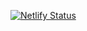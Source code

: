 [![Netlify Status](https://api.netlify.com/api/v1/badges/87b9bc2d-2da3-4a4b-a049-1f24828c2104/deploy-status)](https://app.netlify.com/sites/distracted-davinci-6e291c/deploys)
